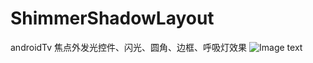 # ShimmerShadowLayout
androidTv 焦点外发光控件、闪光、圆角、边框、呼吸灯效果
![Image text](https://github.com/pj567/ShimmerShadowLayout/blob/master/app/src/img.gif)
